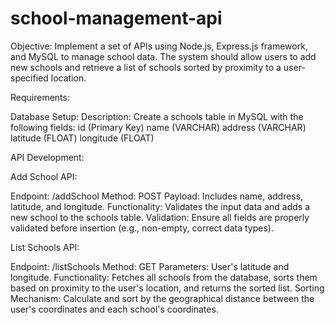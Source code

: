 # school-management-api

Objective: Implement a set of APIs using Node.js, Express.js framework, and MySQL to manage school data. The system should allow users to add new schools and retrieve a list of schools sorted by proximity to a user-specified location.

Requirements:

Database Setup:
Description: Create a schools table in MySQL with the following fields:
id (Primary Key)
name (VARCHAR)
address (VARCHAR)
latitude (FLOAT)
longitude (FLOAT)

API Development:

Add School API:

Endpoint: /addSchool
Method: POST
Payload: Includes name, address, latitude, and longitude.
Functionality: Validates the input data and adds a new school to the schools table.
Validation: Ensure all fields are properly validated before insertion (e.g., non-empty, correct data types).

List Schools API:

Endpoint: /listSchools
Method: GET
Parameters: User's latitude and longitude.
Functionality: Fetches all schools from the database, sorts them based on proximity to the user's location, and returns the sorted list.
Sorting Mechanism: Calculate and sort by the geographical distance between the user's coordinates and each school's coordinates.
